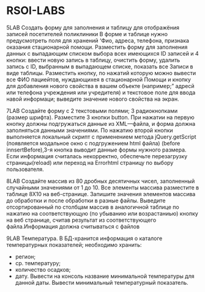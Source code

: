 # RSOI-LABS
5LAB
Создать форму для заполнения и таблицу для отображёния
записей посетителей поликлиники В форме и таблице нужно
предусмотреть поля для хранений ‘Фио, адреса, телефона,
признака оказания стационарной помощи. Разместить форму для
заполнения данных с выпадающим списком выбора всех
имеющихся ID записей и 4 кнопки: ввести новую запись в
таблицу, очистить форму, удалить запись с ID, выбранным в
выпадающем списке, показать все Записи в виде таблицы.
Разместить кнопку, по нажатий которую можно вывести все
ФИО пациейтов, нуждающихея в стационарной Помощи и кнопку
для добавления нового свойства в вашем объекте (например;”
адресй или телефона учреждения или учредителя) и текстовое
поле для ввода навой информаци; выведите значение нового
свойства на экран.

7LAB
Создайте форму с 2 текстовыми полями; 3
радиокнопками (размер шрифта). Разместите 3 кнопки button. При нажатии на первую
кнопку должны подгружаться данные из ХМL—файла,
и форма должна заполняться данными значениями. По нажатию второй
кнопки выполняется локальный скрипт с применением метода jQuery.getScript
(появляется модальное окно с подгружением html файла)
(before innsertBefore),3-я кнопка выводит данные формы нужного размера.
Если информация считалась некорректно, обеспечьте перезагрузку страницы(reload)
или переход на Errorhtml страницу по выбору пользователя.

8LAB
Создайте массив из 80 дробных десятичных чисел, заполненный
случайными значениями от 1 до 10. Все элементы массива разместите в
таблице 8Х10 на веб-странице. Запишите значения элементов массива до
обработки и после обработки в разные файлы. Выведите отсортированный по
столбцам массив в аналогичной таблице по нажатию на соответствующую (по
убыванию или возрастаниью) кнопку на веб странице, считав результат из
соответствующего файла.Информация должна считываться с файлов

9LAB
Температура. В БД-хранится информация о каталоге
температурных показателей; необходимо хранить:
- регион;
- ср. температуру;
- количество осадков;
- дату.
Вывести на консоль название минимальной температуры для
данной даты. Вывести минимальный температурный показатель.
